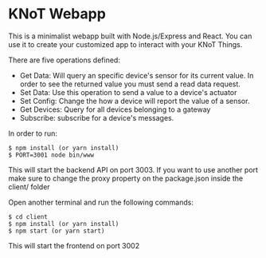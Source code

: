 # KNoT Webapp

This is a minimalist webapp built with Node.js/Express and React. You can use it to create your customized app to interact with your KNoT Things.

There are five operations defined:
- Get Data: Will query an specific device's sensor for its current value. In order to see the returned value you must send a read data request.
- Set Data: Use this operation to send a value to a device's actuator
- Set Config: Change the how a device will report the value of a sensor.
- Get Devices: Query for all devices belonging to a gateway
- Subscribe: subscribe for a device's messages.


In order to run:
```
$ npm install (or yarn install)
$ PORT=3001 node bin/www
```
This will start the backend API on port 3003. If you want to use another port make sure to change the proxy property on the package.json inside the client/ folder

Open another terminal and run the following commands:
```
$ cd client
$ npm install (or yarn install)
$ npm start (or yarn start)
```

This will start the frontend on port 3002

